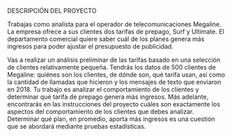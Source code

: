 DESCRIPCIÓN DEL PROYECTO 

Trabajas como analista para el operador de telecomunicaciones Megaline. La empresa ofrece a sus clientes dos tarifas de prepago, Surf y Ultimate. El departamento comercial quiere saber cuál de los planes genera más ingresos para poder ajustar el presupuesto de publicidad.

Vas a realizar un análisis preliminar de las tarifas basado en una selección de clientes relativamente pequeña. Tendrás los datos de 500 clientes de Megaline: quiénes son los clientes, de dónde son, qué tarifa usan, así como la cantidad de llamadas que hicieron y los mensajes de texto que enviaron en 2018. Tu trabajo es analizar el comportamiento de los clientes y determinar qué tarifa de prepago genera más ingresos. Más adelante, encontrarás en las instrucciones del proyecto cuáles son exactamente los aspectos del comportamiento de los clientes que debes analizar. Determinar qué plan, en promedio, aporta más ingresos es una cuestión que se abordará mediante pruebas estadísticas.
